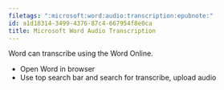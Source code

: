 ```yaml
---
filetags: ":microsoft:word:audio:transcription:epubnote:"
id: a1d18314-3499-4376-87c4-667954f8e0ca
title: Microsoft Word Audio Transcription
---
```


Word can transcribe using the Word Online.

- Open Word in browser
- Use top search bar and search for transcribe, upload audio
